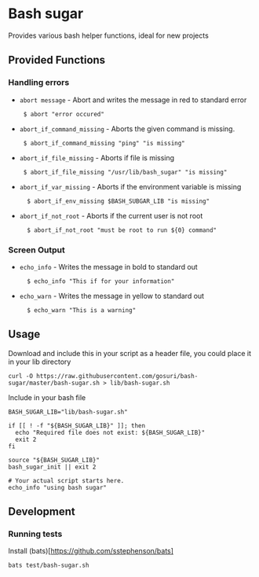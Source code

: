 # Bash sugar

Provides various bash helper functions, ideal for new projects

## Provided Functions

### Handling errors

*  `abort message` - Abort and writes the message in red to standard error
  
        $ abort "error occured"

*  `abort_if_command_missing` - Aborts the given command is missing.

        $ abort_if_command_missing "ping" "is missing"

*  `abort_if_file_missing` - Aborts if file is missing

        $ abort_if_file_missing "/usr/lib/bash_sugar" "is missing"

* `abort_if_var_missing` - Aborts if the environment variable is missing
    
        $ abort_if_env_missing $BASH_SUBGAR_LIB "is missing"

* `abort_if_not_root` - Aborts if the current user is not root
    
        $ abort_if_not_root "must be root to run ${0} command"

### Screen Output

* `echo_info` - Writes the message in bold to standard out

        $ echo_info "This if for your information"

* `echo_warn` - Writes the message in yellow to standard out

        $ echo_warn "This is a warning"

## Usage

Download and include this in your script as a header file, you could place it in your lib directory

    curl -O https://raw.githubusercontent.com/gosuri/bash-sugar/master/bash-sugar.sh > lib/bash-sugar.sh

Include in your bash file

    BASH_SUGAR_LIB="lib/bash-sugar.sh"

    if [[ ! -f "${BASH_SUGAR_LIB}" ]]; then
      echo "Required file does not exist: ${BASH_SUGAR_LIB}"
      exit 2
    fi

    source "${BASH_SUGAR_LIB}" 
    bash_sugar_init || exit 2

    # Your actual script starts here.
    echo_info "using bash sugar"

## Development

### Running tests

Install (bats)[https://github.com/sstephenson/bats]

    bats test/bash-sugar.sh
